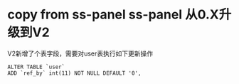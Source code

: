 copy from ss-panel
ss-panel 从0.X升级到V2
========

V2新增了个表字段，需要对user表执行如下更新操作

```
ALTER TABLE `user`
ADD `ref_by` int(11) NOT NULL DEFAULT '0',
```
